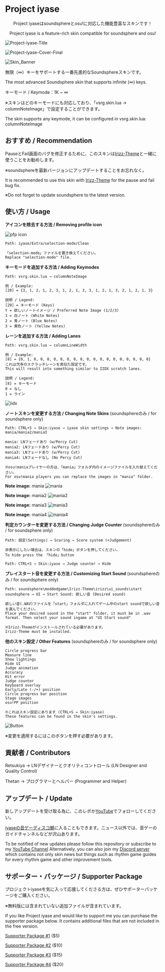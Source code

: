 # Project iyase
<p align="center">
Project iyaseはsoundsphereとosu!に対応した機能豊富なスキンです！
<p align="center">
  Project iyase is a feature-rich skin compatible for soundsphere and osu!
</p>

![Project-iyase-Title](https://github.com/user-attachments/assets/6a2dcd47-e9b1-4a8f-ac42-1de8f04e5d89)

![Project-iyase-Cover-Final](https://github.com/user-attachments/assets/f39f4cdc-22ba-4c30-925f-3c30154e8c45)


![Skin_Banner](https://github.com/iyaseotoge/Project-iyase/assets/168723509/13a1049a-c195-4469-9281-d67e738eb185)

無限（∞）キーをサポートする一番先進的なSoundsphereスキンです。

The most advanced Soundsphere skin that supports infinite (∞) keys.

キーモード / Keymode：1K ~ ∞

※スキンはどのキーモードにも対応しており、「vsrg.skin.lua → columnNoteImage」で設定することができます。

The skin supports any keymode, it can be configured in vsrg.skin.lua: columnNoteImage


## おすすめ / Recommendation
PauseとFail画面のバグを修正するために、このスキンは[Irizz-Theme](https://github.com/Thetan-ILW/Irizz-Theme)と一緒に使うことをお勧めします。

※soundsphereを最新バージョンにアップデートすることをお忘れなく。

It is recommended to use this skin with [Irizz-Theme](https://github.com/Thetan-ILW/Irizz-Theme) for the pause and fail bug fix.

※Do not forget to update soundsphere to the latest version.


## 使い方 / Usage

**アイコンを除去する方法 / Removing profile icon**

![pfp icon](https://github.com/user-attachments/assets/b926f8d5-c339-44c9-ba7a-29c08474c346)

```
Path: iyase/Extra/selection-mode/Clean

「selection-mode」ファイルを置き換えてください。
Replace "selection-mode" file.
```

**キーモードを追加する方法 / Adding Keymodes**
```
Path: vsrg.skin.lua → columnNoteImage

例 / Example:
[20] = {3, 1, 2, 1, 2, 3, 1, 2, 1, 3, 3, 1, 2, 1, 3, 2, 1, 2, 1, 3}

説明 / Legend:
[20] = キーモード (Keys)
Y = 欲しいノートイメージ / Preferred Note Image (1/2/3)
1 = 白ノート (White Notes)
2 = 青ノート (Blue Notes)
3 = 黄色ノート (Yellow Notes)
```
**レーンを追加する方法 / Adding Lanes**
```
Path: vsrg.skin.lua → columnLineWidth

例 / Example:
[8] = {0, 1, 0, 0, 0, 0, 0, 0, 0, 0, 0, 0, 0, 0, 0, 0, 0, 0, 0, 0}
これは弐寺のスクラッチレーンを真似た設定です。
This will result into something similar to IIDX scratch lanes.

説明 / Legend:
[8] = キーモード
0 = なし
1 = ライン
```
![iidx](https://github.com/iyaseotoge/Project-iyase/assets/168723509/cfd44fee-fe98-46fe-ac6b-4ad37d00af2f)

**ノートスキンを変更する方法 / Changing Note Skins** (soundsphereのみ / for soundsphere only)
```
Path: CTRL+S → Skin:iyase → iyase skin settings → Note images: mania/mania2/mania3

mania: LNフェードあり (w/Percy Cut)
mania2: LNフェードあり (w/Percy Cut)
mania3: LNフェードあり (w/Percy Cut)
mania4: LNフェードなし (No Percy Cut)

※osu!maniaプレイヤーの方は、「mania」フォルダ内のイメージファイルを入れ替えてください。
For osu!mania players you can replace the images in "mania" folder.
```
**Note image:** mania
![mania](https://github.com/iyaseotoge/Project-iyase/assets/168723509/5dcd3522-1b77-4efc-bd76-95c411854050)

**Note image:** mania2
![mania2](https://github.com/iyaseotoge/Project-iyase/assets/168723509/88a0626e-a85f-438a-a88e-03d7d94daa9e)

**Note image:** mania3
![mania3](https://github.com/iyaseotoge/Project-iyase/assets/168723509/873fc4da-210b-4462-9571-99b97a71ab28)

**Note image:** mania4
![mania4](https://github.com/iyaseotoge/Project-iyase/assets/168723509/b40fbe9c-020c-46cf-ab48-578fb95570de)

**判定カウンターを変更する方法 / Changing Judge Counter** (soundsphereのみ / for soundsphere only)
```
Path: 設定(Settings) → Scoring → Score system (+Judgement)

非表示にしたい場合は、スキンの「hide」ボタンを押してください。
To hide press the 「hide」button

Path: CTRL+S → Skin:iyase → Judge counter → Hide
```

**プレイスタート音を変更する方法 / Customizing Start Sound** (soundsphereのみ / for soundsphere only)
```
Path: soundsphere\moddedgame\Irizz-Theme\irizz\ui_sounds\start
soundsphere → UI → Start Sound: 欲しい音 (Desired sound)

欲しい音(.WAV)ファイルを「start」フォルダに入れてゲーム中のstart soundで欲しい音を選んでください。
Place your desired sound in the "start" folder, it must be in .wav format. Then select your sound ingame at "UI Start sound"

※Irizz-Themeがインストールされている必要があります。
Irizz-Theme must be installed.
```

**他のスキン設定 / Other Features** (soundsphereのみ / for soundsphere only)
```
Circle progress bar
Measure line
Show lightings
Hide UI
Judge animation
Accuracy
Hit error
Judge counter
Keyboard overlay
Early/Late (-/+) position
Circle progress bar position
Stage images
osu!PP position

※これはスキン設定にあります (CTRL+S → Skin:iyase)
These features can be found in the skin's settings.
```
![Button](https://github.com/iyaseotoge/Project-iyase/assets/168723509/7768291a-5380-4199-ab18-54110553149c)

※変更を適用するにはこのボタンを押す必要があります。

## 貢献者 / Contributors
Retsukiya → LNデザイナーとクオリティコントロール (LN Designer and Quality Control)

Thetan → プログラマーとヘルパー (Programmer and Helper)

## アップデート / Update
新しアップデートを受け取る為に、このレポか[YouTube](https://www.youtube.com/@iyase_otoge)でフォローしてください。

[iyaseの音ゲーディスコ鯖](https://discord.gg/sxNMa5eWD3)に入ることもできます。ニュース以外では、音ゲーのガイドチャンネルなどが沢山あります。

To be notified of new updates please follow this repository or subscribe to my [YouTube Channel](https://www.youtube.com/@iyase_otoge)
Alternatively, you can also join my [Discord server](https://discord.gg/sxNMa5eWD3) which contains not only skin news but things such as rhythm game guides for every rhythm game and other improvement tools.

## サポーター・パッケージ / Supporter Package
プロジェクトiyaseを気に入って応援してくださる方は、ぜひサポーターパッケージをご購入ください。

※無料版には含まれていない追加ファイルが含まれています。

If you like Project iyase and would like to support me you can purchase the supporter package below. It contains additional files that are not included in the free version.

[Supporter Package #1](https://www.patreon.com/iyase_otoge/shop/project-iyase-v2-3-supporter-package-1-271381?utm_medium=clipboard_copy&utm_source=copyLink&utm_campaign=productshare_creator&utm_content=join_link) ($5)

[Supporter Package #2](https://www.patreon.com/iyase_otoge/shop/project-iyase-v2-3-supporter-package-2-271403?utm_medium=clipboard_copy&utm_source=copyLink&utm_campaign=productshare_creator&utm_content=join_link) ($10)

[Supporter Package #3](https://www.patreon.com/iyase_otoge/shop/project-iyase-v2-3-supporter-package-3-271407?utm_medium=clipboard_copy&utm_source=copyLink&utm_campaign=productshare_creator&utm_content=join_link) ($15)

[Supporter Package #4](https://www.patreon.com/iyase_otoge/shop/project-iyase-v2-3-supporter-package-4-271416?utm_medium=clipboard_copy&utm_source=copyLink&utm_campaign=productshare_creator&utm_content=join_link) ($20)
